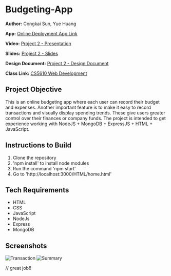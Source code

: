 # Budgeting-App

**Author:**
Congkai Sun, Yue Huang

**App:**
[Online Deployment App Link](https://budget-planning.onrender.com/HTML/home.html)

**Video:**
[Project 2 - Presentation](https://github.com/CERKO12/Budgeting-App/assets/117726096/4f49e86b-b795-4160-ba4f-42c96bc8d0f6)

**Slides:**
[Project 2 - Slides](https://docs.google.com/presentation/d/1NHVks6xvkiJ7TyfnIJNo7aAlud8cVx2by3vjYKJeTSI/edit#slide=id.p)

**Design Document:**
[Project 2 - Design Document](https://github.com/CERKO12/Budgeting-App/files/12855697/Project.2.-.Design.Document.pdf)

**Class Link:**
[CS5610 Web Development](https://johnguerra.co/classes/webDevelopment_fall_2023/)

## Project Objective
This is an online budgeting app where each user can record their budget and expenses. Another important feature is to make it easy to record transactions and visually display spending trends. These give users greater control over their finances or company funds. The project is intended to get experience working with NodeJS + MongoDB + ExpressJS + HTML + JavaScript.

## Instructions to Build
1. Clone the repository
2. 'npm install' to install node modules
3. Run the command 'npm start'
4. Go to 'http://localhost:3000/HTML/home.html'

## Tech Requirements
* HTML
* CSS
* JavaScript
* NodeJs
* Express
* MongoDB

## Screenshots
![Transaction](https://github.com/CERKO12/Budgeting-App/assets/117726096/190054e3-1aab-4493-ac8f-b59d4ddfb8d5)
![Summary](https://github.com/CERKO12/Budgeting-App/assets/117726096/900b3dbc-2fe0-469c-b894-cb293082726f)

// great job!!

